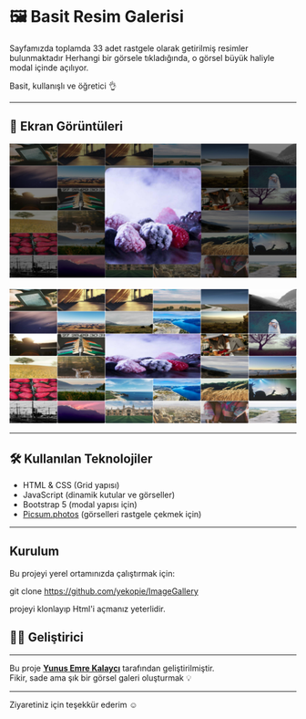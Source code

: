 # 🖼️ Basit Resim Galerisi
Sayfamızda toplamda 33 adet rastgele olarak getirilmiş resimler bulunmaktadır
Herhangi bir görsele tıkladığında, o görsel büyük haliyle modal içinde açılıyor.

Basit, kullanışlı ve öğretici 👌

---

## 📸 Ekran Görüntüleri

<div align="center">
  <img src="screenshots/FullScreen.png" alt="Ana Grid Yapısı" width="600"/>
  <br><br>
  <img src="screenshots/OpenedModal.png" alt="Açılan Modal Görünümü" width="600"/>
</div>

---

## 🛠️ Kullanılan Teknolojiler

- HTML & CSS (Grid yapısı)
- JavaScript (dinamik kutular ve görseller)
- Bootstrap 5 (modal yapısı için)
- [Picsum.photos](https://picsum.photos) (görselleri rastgele çekmek için)

---
## Kurulum
Bu projeyi yerel ortamınızda çalıştırmak için:

   git clone https://github.com/yekopie/ImageGallery

projeyi klonlayıp Html'i açmanız yeterlidir.

## 👨‍💻 Geliştirici
---
Bu proje [**Yunus Emre Kalaycı**](https://github.com/yekopie) tarafından geliştirilmiştir.  
Fikir, sade ama şık bir görsel galeri oluşturmak 💡

---

Ziyaretiniz için teşekkür ederim ☺️
